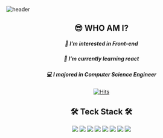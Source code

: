 
![header](https://capsule-render.vercel.app/api?type=transparent&height=300&section=header&text=Gyuhan%20Park&fontSize=80&fontColor=4FACF9)

<div align='center'>
 
## 😎  WHO AM I?

##### 🤔 I'm interested in Front-end

##### 🌱 I’m currently learning react

##### 💻 I majored in Computer Science Engineer

[![Hits](https://hits.seeyoufarm.com/api/count/incr/badge.svg?url=https%3A%2F%2Fgithub.com%2Frbgksqkr&count_bg=%2379C83D&title_bg=%23555555&icon=&icon_color=%23E7E7E7&title=hits&edge_flat=false)](https://hits.seeyoufarm.com)


## 🛠️ Teck Stack 🛠️
<img src="https://img.shields.io/badge/HTML5-E34F26?style=flat&logo=HTML5&logoColor=white"> <img src="https://img.shields.io/badge/CSS3-1572B6?style=flat&logo=CSS3&logoColor=white">
<img src="https://img.shields.io/badge/JavaScript-F7DF1E?style=flat&logo=Javascript&logoColor=white"/>
<img src="https://img.shields.io/badge/TypeScript-3178C6?style=flat&logo=Typescript&logoColor=white"/>
<img src="https://img.shields.io/badge/React-61DAFB?style=flat&logo=react&logoColor=white"/>
<img src="https://img.shields.io/badge/React_Native-61DAFB?style=flat&logo=react&logoColor=white"/>
 <img src="https://img.shields.io/badge/node.js-339933?style=flat&logo=node.js&logoColor=white"/>
 <img src="https://img.shields.io/badge/Python-3766AB?style=flat&logo=Python&logoColor=white"/> 
</div>
